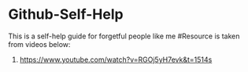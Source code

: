 # Github-Self-Help
This is a self-help guide for forgetful people like me 
#Resource is taken from videos below:
1. https://www.youtube.com/watch?v=RGOj5yH7evk&t=1514s


